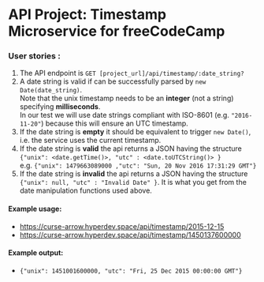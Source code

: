 
# API Project: Timestamp Microservice for freeCodeCamp

### User stories :

1. The API endpoint is `GET [project_url]/api/timestamp/:date_string?`
2. A date string is valid if can be successfully parsed by `new Date(date_string)`.  
Note that the unix timestamp needs to be an **integer** (not a string) specifying **milliseconds**.  
In our test we will use date strings compliant with ISO-8601 (e.g. `"2016-11-20"`) because this will ensure an UTC timestamp.
3. If the date string is **empty** it should be equivalent to trigger `new Date()`, i.e. the service uses the current timestamp.
4. If the date string is **valid** the api returns a JSON having the structure  
`{"unix": <date.getTime()>, "utc" : <date.toUTCString()> }`  
e.g. `{"unix": 1479663089000 ,"utc": "Sun, 20 Nov 2016 17:31:29 GMT"}`
5. If the date string is **invalid** the api returns a JSON having the structure  
  `{"unix": null, "utc" : "Invalid Date" }`. It is what you get from the date manipulation functions used above.

#### Example usage:
* https://curse-arrow.hyperdev.space/api/timestamp/2015-12-15
* https://curse-arrow.hyperdev.space/api/timestamp/1450137600000

#### Example output:
* `{"unix": 1451001600000, "utc": "Fri, 25 Dec 2015 00:00:00 GMT"}`
